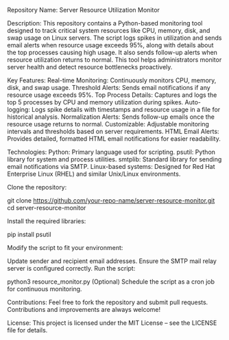 Repository Name: Server Resource Utilization Monitor

Description:
This repository contains a Python-based monitoring tool designed to track critical system resources like CPU, memory, disk, and swap usage on Linux servers. The script logs spikes in utilization and sends email alerts when resource usage exceeds 95%, along with details about the top processes causing high usage. It also sends follow-up alerts when resource utilization returns to normal. This tool helps administrators monitor server health and detect resource bottlenecks proactively.

Key Features:
Real-time Monitoring: Continuously monitors CPU, memory, disk, and swap usage.
Threshold Alerts: Sends email notifications if any resource usage exceeds 95%.
Top Process Details: Captures and logs the top 5 processes by CPU and memory utilization during spikes.
Auto-logging: Logs spike details with timestamps and resource usage in a file for historical analysis.
Normalization Alerts: Sends follow-up emails once the resource usage returns to normal.
Customizable: Adjustable monitoring intervals and thresholds based on server requirements.
HTML Email Alerts: Provides detailed, formatted HTML email notifications for easier readability.

Technologies:
Python: Primary language used for scripting.
psutil: Python library for system and process utilities.
smtplib: Standard library for sending email notifications via SMTP.
Linux-based systems: Designed for Red Hat Enterprise Linux (RHEL) and similar Unix/Linux environments.

Clone the repository:

git clone https://github.com/your-repo-name/server-resource-monitor.git
cd server-resource-monitor

Install the required libraries:

pip install psutil

Modify the script to fit your environment:

Update sender and recipient email addresses.
Ensure the SMTP mail relay server is configured correctly.
Run the script:

python3 resource_monitor.py
(Optional) Schedule the script as a cron job for continuous monitoring.

Contributions:
Feel free to fork the repository and submit pull requests. Contributions and improvements are always welcome!

License:
This project is licensed under the MIT License – see the LICENSE file for details.

